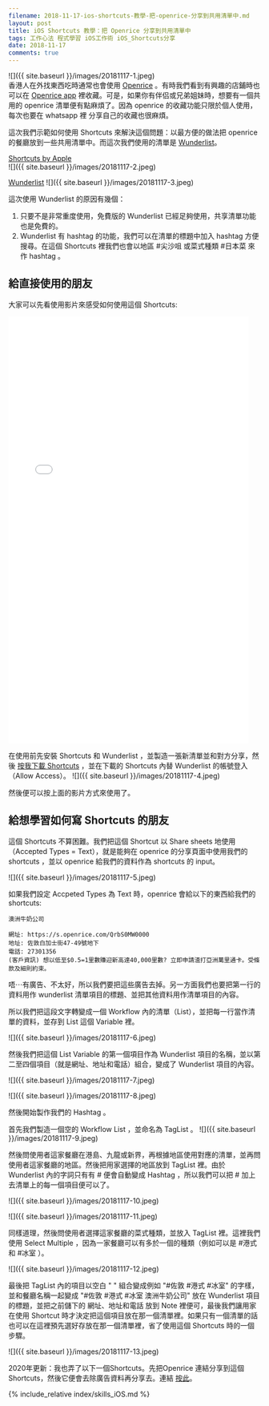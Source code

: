 ```yaml
---
filename: 2018-11-17-ios-shortcuts-教學-把-openrice-分享到共用清單中.md
layout: post
title: iOS Shortcuts 教學：把 Openrice 分享到共用清單中
tags: 工作心法 程式學習 iOS工作術 iOS_Shortcuts分享
date: 2018-11-17
comments: true
---
```


![]({{ site.baseurl }}/images/20181117-1.jpeg)  
香港人在外找東西吃時通常也會使用 [Openrice](https://www.openrice.com/zh/hongkong) 。有時我們看到有興趣的店鋪時也可以在 [Openrice app](https://itunes.apple.com/hk/app/openrice/id310663323?l=en&mt=8) 裡收藏。可是，如果你有伴侣或兄弟姐妹時，想要有一個共用的 openrice 清單便有點麻煩了。因為 openrice 的收藏功能只限於個人使用，每次也要在 whatsapp 裡 分享自己的收藏也很麻煩。

這次我們示範如何使用 Shortcuts 來解決這個問題：以最方便的做法把 openrice 的餐廳放到一些共用清單中。而這次我們使用的清單是 [Wunderlist](https://www.wunderlist.com)。

[Shortcuts by Apple](https://itunes.apple.com/hk/app/shortcuts/id915249334?l=en&mt=8)  
![]({{ site.baseurl }}/images/20181117-2.jpeg)

[Wunderlist](Wunderlist:%20To-Do%20List%20&%20Tasks%20by%206%20Wunderkinderhttps://itunes.apple.com/hk/app/wunderlist-to-do-list-tasks/id406644151?l=en&mt=8)
![]({{ site.baseurl }}/images/20181117-3.jpeg)

這次使用 Wunderlist 的原因有幾個：

1. 只要不是非常重度使用，免費版的 Wunderlist 已經足夠使用，共享清單功能也是免費的。
2. Wunderlist 有 hashtag 的功能，我們可以在清單的標題中加入 hashtag 方便搜尋。在這個 Shortcuts 裡我們也會以地區 #尖沙咀 或菜式種類 #日本菜 來作 hashtag 。 

## 給直接使用的朋友

大家可以先看使用影片來感受如何使用這個 Shortcuts:

<iframe width="480"	height="853" src="{{ side.baseurl }}/images/20181117-1.MOV" frameborder="0"> </iframe>

在使用前先安裝 Shortcuts 和 Wunderlist ，並製造一張新清單並和對方分享，然後 [按我下載 Shortcuts](https://workflow.is/workflows/0d48468b6bd44c898d9e03630bd88af5) ，並在下載的 Shortcuts 內替 Wunderlist 的帳號登入（Allow Access）。
![]({{ site.baseurl }}/images/20181117-4.jpeg)

然後便可以按上面的影片方式來使用了。

## 給想學習如何寫 Shortcuts 的朋友

這個 Shortcuts 不算困難。我們把這個 Shortcut 以 Share sheets 地使用（Accepted Types = Text），就是能夠在 openrice 的分享頁面中使用我們的 shortcuts ，並以 openrice 給我們的資料作為 shortcuts 的 input。

![]({{ site.baseurl }}/images/20181117-5.jpeg)

如果我們設定 Accpeted Types 為 Text 時，openrice 會給以下的東西給我們的 shortcuts:
```
澳洲牛奶公司
    
網址: https://s.openrice.com/QrbS0MW0000
地址: 佐敦白加士街47-49號地下
電話: 27301356
(客戶資訊) 想以低至$0.5=1里數賺迎新高達40,000里數? 立即申請渣打亞洲萬里通卡。受條款及細則約束。
```
	
唔⋯有廣告、不太好，所以我們要把這些廣告去掉。另一方面我們也要把第一行的資料用作 wunderlist 清單項目的標題、並把其他資料用作清單項目的內容。

所以我們把這段文字轉變成一個 Workflow 內的清單（List），並把每一行當作清單的資料，並存到 List 這個 Variable 裡。

![]({{ site.baseurl }}/images/20181117-6.jpeg)

然後我們把這個 List Variable 的第一個項目作為 Wunderlist 項目的名稱，並以第二至四個項目（就是網址、地址和電話）組合，變成了 Wunderlist 項目的內容。

![]({{ site.baseurl }}/images/20181117-7.jpeg)

![]({{ site.baseurl }}/images/20181117-8.jpeg)

然後開始製作我們的 Hashtag 。

首先我們製造一個空的 Workflow List ，並命名為 TagList 。
![]({{ site.baseurl }}/images/20181117-9.jpeg)

然後問使用者這家餐廳在港島、九龍或新界，再根據地區使用對應的清單，並再問使用者這家餐廳的地區。然後把用家選擇的地區放到 TagList 裡。由於 Wunderlist 內的字詞只有有 # 便會自動變成 Hashtag ，所以我們可以把 # 加上去清單上的每一個項目便可以了。

![]({{ site.baseurl }}/images/20181117-10.jpeg)

![]({{ site.baseurl }}/images/20181117-11.jpeg)

同樣道理，然後問使用者選擇這家餐廳的菜式種類，並放入 TagList 裡。這裡我們使用 Select Multiple ，因為一家餐廳可以有多於一個的種類（例如可以是 #港式 和 #冰室 ）。

![]({{ site.baseurl }}/images/20181117-12.jpeg)

最後把 TagList 內的項目以空白 " " 組合變成例如 "#佐敦 #港式 #冰室" 的字樣，並和餐廳名稱一起變成 "#佐敦 #港式 #冰室 澳洲牛奶公司" 放在 Wunderlist 項目的標題，並把之前儲下的 網址、地址和電話 放到 Note 裡便可，最後我們讓用家在使用 Shortcut 時才決定把這個項目放在那一個清單裡。如果只有一個清單的話也可以在這裡預先選好存放在那一個清單裡，省了使用這個 Shortcuts 時的一個步驟。

![]({{ site.baseurl }}/images/20181117-13.jpeg)

2020年更新：我也弄了以下一個Shortcuts。先把Openrice 連結分享到這個Shortcuts，然後它便會去除廣告資料再分享去。連結 [按此](https://www.icloud.com/shortcuts/6a5e35f5b67a43dea9b975669a637d38)。

{% include_relative index/skills_iOS.md %}